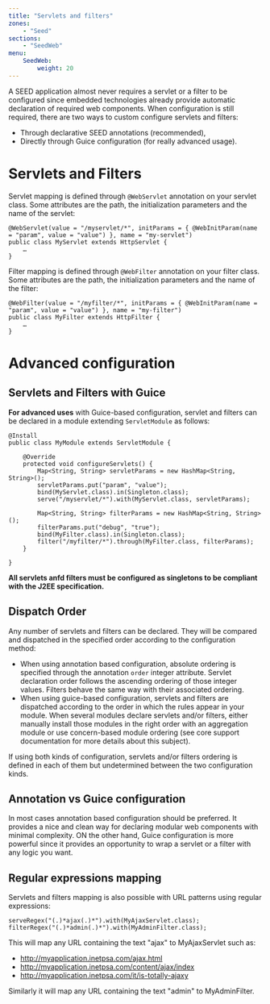 ```yaml
---
title: "Servlets and filters"
zones:
    - "Seed"
sections:
    - "SeedWeb"
menu:
    SeedWeb:
        weight: 20
---
```


A SEED application almost never requires a servlet or a filter to be configured since embedded technologies already
provide automatic declaration of required web components. When configuration is still required, there are two ways 
to custom configure servlets and filters:

* Through declarative SEED annotations (recommended),
* Directly through Guice configuration (for really advanced usage).

# Servlets and Filters

Servlet mapping is defined through `@WebServlet` annotation on your servlet class. Some attributes are the path, the
initialization parameters and the name of the servlet:


    @WebServlet(value = "/myservlet/*", initParams = { @WebInitParam(name = "param", value = "value") }, name = "my-servlet")
    public class MyServlet extends HttpServlet {
        …
    }

Filter mapping is defined through `@WebFilter` annotation on your filter class. Some attributes are the path, the
initialization parameters and the name of the filter:

    @WebFilter(value = "/myfilter/*", initParams = { @WebInitParam(name = "param", value = "value") }, name = "my-filter")
    public class MyFilter extends HttpFilter {
        …
    }

# Advanced configuration

## Servlets and Filters with Guice

**For advanced uses** with Guice-based configuration, servlet and filters can be declared in a module extending `ServletModule` as follows:

    @Install
    public class MyModule extends ServletModule {
    
        @Override
        protected void configureServlets() {
            Map<String, String> servletParams = new HashMap<String, String>();
            servletParams.put("param", "value");
            bind(MyServlet.class).in(Singleton.class);
            serve("/myservlet/*").with(MyServlet.class, servletParams);
            
            Map<String, String> filterParams = new HashMap<String, String>();
            filterParams.put("debug", "true");
            bind(MyFilter.class).in(Singleton.class);
            filter("/myfilter/*").through(MyFilter.class, filterParams);
        }
        
    }
    
**All servlets anfd filters must be configured as singletons to be compliant with the J2EE specification.**
    
## Dispatch Order

Any number of servlets and filters can be declared. They will be compared and dispatched in the specified order
according to the configuration method:

* When using annotation based configuration, absolute ordering is specified through the annotation `order` integer attribute. 
Servlet declaration order follows the ascending ordering of those integer values. Filters behave the same way with their associated ordering.
* When using guice-based configuration, servlets and filters are dispatched according to the order in which the rules appear in your module. 
When several modules declare servlets and/or filters, either manually install those modules in the right order with an aggregation module or use concern-based module ordering 
(see core support documentation for more details about this subject).

If using both kinds of configuration, servlets and/or filters ordering is defined in each of them but undetermined between the two configuration kinds.

## Annotation vs Guice configuration

In most cases annotation based configuration should be preferred. It provides a nice and clean way for declaring
 modular web components with minimal complexity. ON the other hand, Guice configuration is more powerful since it provides 
 an opportunity to wrap a servlet or a filter with any logic you want.

## Regular expressions mapping

Servlets and filters mapping is also possible with URL patterns using regular expressions:

    serveRegex("(.)*ajax(.)*").with(MyAjaxServlet.class);
    filterRegex("(.)*admin(.)*").with(MyAdminFilter.class);
    
This will map any URL containing the text "ajax" to MyAjaxServlet such as:

* http://myapplication.inetpsa.com/ajax.html
* http://myapplication.inetpsa.com/content/ajax/index
* http://myapplication.inetpsa.com/it/is-totally-ajaxy

Similarly it will map any URL containing the text "admin" to MyAdminFilter.


